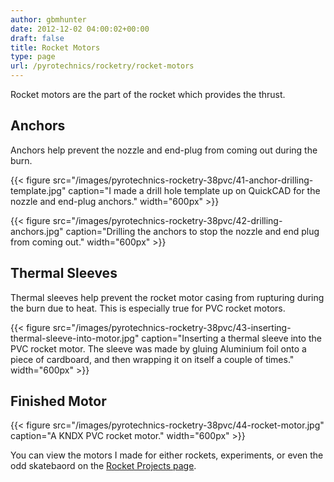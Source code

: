 ```yaml
---
author: gbmhunter
date: 2012-12-02 04:00:02+00:00
draft: false
title: Rocket Motors
type: page
url: /pyrotechnics/rocketry/rocket-motors
---
```


Rocket motors are the part of the rocket which provides the thrust.

## Anchors

Anchors help prevent the nozzle and end-plug from coming out during the burn.

{{< figure src="/images/pyrotechnics-rocketry-38pvc/41-anchor-drilling-template.jpg" caption="I made a drill hole template up on QuickCAD for the nozzle and end-plug anchors."  width="600px" >}}

{{< figure src="/images/pyrotechnics-rocketry-38pvc/42-drilling-anchors.jpg" caption="Drilling the anchors to stop the nozzle and end plug from coming out."  width="600px" >}}

## Thermal Sleeves

Thermal sleeves help prevent the rocket motor casing from rupturing during the burn due to heat. This is especially true for PVC rocket motors.

{{< figure src="/images/pyrotechnics-rocketry-38pvc/43-inserting-thermal-sleeve-into-motor.jpg" caption="Inserting a thermal sleeve into the PVC rocket motor. The sleeve was made by gluing Aluminium foil onto a piece of cardboard, and then wrapping it on itself a couple of times."  width="600px" >}}

## Finished Motor

{{< figure src="/images/pyrotechnics-rocketry-38pvc/44-rocket-motor.jpg" caption="A KNDX PVC rocket motor."  width="600px" >}}

You can view the motors I made for either rockets, experiments, or even the odd skatebaord on the [Rocket Projects page](/pyrotechnics/rocketry/projects).